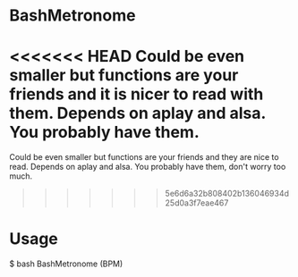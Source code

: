 # BashMetronome

<<<<<<< HEAD
Could be even smaller but functions are your friends and it is nicer to read with them. Depends on aplay and alsa. You probably have them.
=======
Could be even smaller but functions are your friends and they are nice to read. Depends on aplay and alsa. You probably have them, don't worry too much.
>>>>>>> 5e6d6a32b808402b136046934d25d0a3f7eae467

# Usage

$ bash BashMetronome (BPM)

